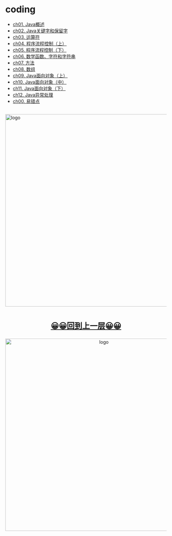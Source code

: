 # coding

-   [ch01. Java概述](ch01.md)
-   [ch02. Java关键字和保留字](ch02.md)
-   [ch03. 运算符](ch03.md)
-   [ch04. 程序流程控制（上）](ch04.md)
-   [ch05. 程序流程控制（下）](ch05.md)
-   [ch06. 数学函数、字符和字符串](ch06.md)
-   [ch07. 方法](ch07.md)
-   [ch08. 数组](ch08.md)
-   [ch09. Java面向对象（上）](ch09.md)
-   [ch10. Java面向对象（中）](ch10.md)
-   [ch11. Java面向对象（下）](ch11.md)
-   [ch12. Java异常处理](ch12.md)
-   [ch00. 易错点](ch00.md)

<br />
<img  src='/img/bjkb.PNG' width="600" alt="logo">
<br />
<br />
<div align="center">
<a href="../index.html"><p style="font-size:24px"><b>&#128512;&#128512;回到上一层&#128512;&#128512;</b></p></a>
<img  src='/img/01.jpeg' width="600" alt="logo" />
</div>
<br />
<br />
